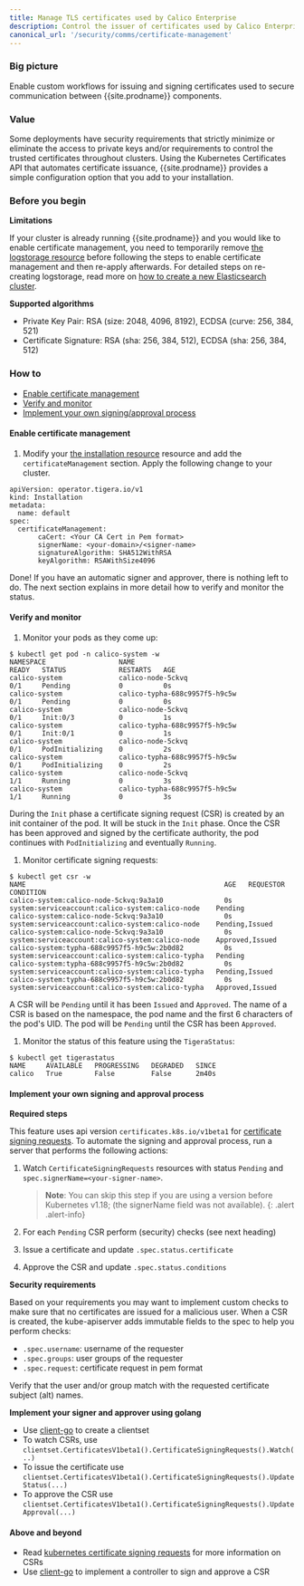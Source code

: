 ```yaml
---
title: Manage TLS certificates used by Calico Enterprise
description: Control the issuer of certificates used by Calico Enterprise.
canonical_url: '/security/comms/certificate-management'
---
```


### Big picture

Enable custom workflows for issuing and signing certificates used to secure communication between {{site.prodname}} components.

### Value

Some deployments have security requirements that strictly minimize or eliminate the access to private keys and/or 
requirements to control the trusted certificates throughout clusters. Using the Kubernetes Certificates API that automates 
certificate issuance, {{site.prodname}} provides a simple configuration option that you add to your installation.

### Before you begin

**Limitations**

If your cluster is already running {{site.prodname}} and you would like to enable certificate management, you need to 
temporarily remove [the logstorage resource]({{site.baseurl}}/reference/installation/api#operator.tigera.io/v1.LogStorage)
before following the steps to enable certificate management and then re-apply afterwards. For detailed steps on 
re-creating logstorage, read more on [how to create a new Elasticsearch cluster]({{site.baseurl}}/visibility/troubleshoot#how-to-create-a-new-cluster).

**Supported algorithms**
- Private Key Pair: RSA (size: 2048, 4096, 8192), ECDSA (curve: 256, 384, 521)
- Certificate Signature: RSA (sha: 256, 384, 512), ECDSA (sha: 256, 384, 512)

### How to
- [Enable certificate management](#enable-certificate-management)
- [Verify and monitor](#verify-and-monitor)
- [Implement your own signing/approval process](#implement-your-own-signing-and-approval-process)

#### Enable certificate management
1. Modify your [the installation resource]({{site.baseurl}}/reference/installation/api#operator.tigera.io/v1.Installation)
resource and add the `certificateManagement` section. Apply the following change to your cluster.
```
apiVersion: operator.tigera.io/v1
kind: Installation
metadata:
  name: default
spec:
  certificateManagement:
       caCert: <Your CA Cert in Pem format>
       signerName: <your-domain>/<signer-name>
       signatureAlgorithm: SHA512WithRSA
       keyAlgorithm: RSAWithSize4096
```

Done! If you have an automatic signer and approver, there is nothing left to do. The next section explains in more detail
how to verify and monitor the status.

#### Verify and monitor
1. Monitor your pods as they come up:
```
$ kubectl get pod -n calico-system -w
NAMESPACE                  NAME                                       READY   STATUS             RESTARTS   AGE
calico-system              calico-node-5ckvq                          0/1     Pending            0          0s
calico-system              calico-typha-688c9957f5-h9c5w              0/1     Pending            0          0s
calico-system              calico-node-5ckvq                          0/1     Init:0/3           0          1s
calico-system              calico-typha-688c9957f5-h9c5w              0/1     Init:0/1           0          1s
calico-system              calico-node-5ckvq                          0/1     PodInitializing    0          2s
calico-system              calico-typha-688c9957f5-h9c5w              0/1     PodInitializing    0          2s
calico-system              calico-node-5ckvq                          1/1     Running            0          3s
calico-system              calico-typha-688c9957f5-h9c5w              1/1     Running            0          3s
```
During the `Init` phase a certificate signing request (CSR) is created by an init container of the pod. It will be stuck in the 
`Init` phase. Once the CSR has been approved and signed by the certificate authority, the pod continues with `PodInitializing`
and eventually `Running`.

1. Monitor certificate signing requests:
```
$ kubectl get csr -w
NAME                                                 AGE   REQUESTOR                                          CONDITION
calico-system:calico-node-5ckvq:9a3a10               0s    system:serviceaccount:calico-system:calico-node    Pending
calico-system:calico-node-5ckvq:9a3a10               0s    system:serviceaccount:calico-system:calico-node    Pending,Issued
calico-system:calico-node-5ckvq:9a3a10               0s    system:serviceaccount:calico-system:calico-node    Approved,Issued
calico-system:typha-688c9957f5-h9c5w:2b0d82          0s    system:serviceaccount:calico-system:calico-typha   Pending
calico-system:typha-688c9957f5-h9c5w:2b0d82          0s    system:serviceaccount:calico-system:calico-typha   Pending,Issued
calico-system:typha-688c9957f5-h9c5w:2b0d82          0s    system:serviceaccount:calico-system:calico-typha   Approved,Issued
```
A CSR will be `Pending` until it has been `Issued` and `Approved`. The name of a CSR is based on the namespace, the pod
name and the first 6 characters of the pod's UID. The pod will be `Pending` until the CSR has been `Approved`.

1. Monitor the status of this feature using the `TigeraStatus`:
```
$ kubectl get tigerastatus
NAME     AVAILABLE   PROGRESSING   DEGRADED   SINCE
calico   True        False         False      2m40s
```
 
#### Implement your own signing and approval process

**Required steps**

This feature uses api version `certificates.k8s.io/v1beta1` for [certificate signing requests](https://kubernetes.io/docs/reference/access-authn-authz/certificate-signing-requests/). 
To automate the signing and approval process, run a server that performs the following actions:
1. Watch `CertificateSigningRequests` resources with status `Pending` and `spec.signerName=<your-signer-name>`.

   > **Note**: You can skip this step if you are using a version before Kubernetes v1.18; (the signerName field was not available).
   {: .alert .alert-info}

1. For each `Pending` CSR perform (security) checks (see next heading)
1. Issue a certificate and update `.spec.status.certificate`
1. Approve the CSR and update `.spec.status.conditions`

**Security requirements**

Based on your requirements you may want to implement custom checks to make sure that no certificates are issued for a malicious user.
When a CSR is created, the kube-apiserver adds immutable fields to the spec to help you perform checks:
- `.spec.username`: username of the requester
- `.spec.groups`: user groups of the requester
- `.spec.request`: certificate request in pem format

Verify that the user and/or group match with the requested certificate subject (alt) names.

**Implement your signer and approver using golang**
- Use [client-go](https://github.com/kubernetes/client-go) to create a clientset
- To watch CSRs, use `clientset.CertificatesV1beta1().CertificateSigningRequests().Watch(..)`
- To issue the certificate use `clientset.CertificatesV1beta1().CertificateSigningRequests().UpdateStatus(...)`
- To approve the CSR use `clientset.CertificatesV1beta1().CertificateSigningRequests().UpdateApproval(...)`

#### Above and beyond
- Read [kubernetes certificate signing requests](https://kubernetes.io/docs/reference/access-authn-authz/certificate-signing-requests/) for more information on CSRs
- Use [client-go](https://github.com/kubernetes/client-go) to implement a controller to sign and approve a CSR
